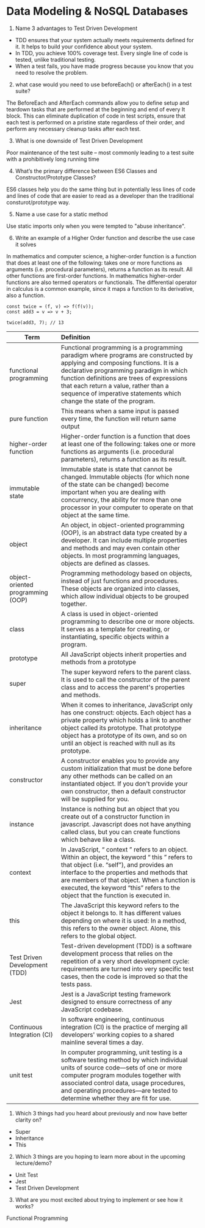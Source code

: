 # Data Modeling & NoSQL Databases



1. Name 3 advantages to Test Driven Development

* TDD ensures that your system actually meets requirements defined for it. It helps to build your confidence about your system.
* In TDD, you achieve 100% coverage test. Every single line of code is tested, unlike traditional testing.
* When a test fails, you have made progress because you know that you need to resolve the problem.

2. what case would you need to use beforeEach() or afterEach() in a test suite?

The BeforeEach and AfterEach commands allow you to define setup and teardown tasks that are performed at the beginning and end of every It block. This can eliminate duplication of code in test scripts, ensure that each test is performed on a pristine state regardless of their order, and perform any necessary cleanup tasks after each test.

3. What is one downside of Test Driven Development

Poor maintenance of the test suite – most commonly leading to a test suite with a prohibitively long running time

4. What’s the primary difference between ES6 Classes and Constructor/Prototype Classes?

ES6 classes help you do the same thing but in potentially less lines of code and lines of code that are easier to read as a developer than the traditional consturot/prototype way.

5. Name a use case for a static method

Use static imports only when you were tempted to "abuse inheritance". 

6. Write an example of a Higher Order function and describe the use case it solves

In mathematics and computer science, a higher-order function is a function that does at least one of the following: takes one or more functions as arguments (i.e. procedural parameters), returns a function as its result. All other functions are first-order functions. In mathematics higher-order functions are also termed operators or functionals. The differential operator in calculus is a common example, since it maps a function to its derivative, also a function.

```
const twice = (f, v) => f(f(v));
const add3 = v => v + 3;

twice(add3, 7); // 13
```


| Term | Definition |
|------|:-----------|
|functional programming| Functional programming is a programming paradigm where programs are constructed by applying and composing functions. It is a declarative programming paradigm in which function definitions are trees of expressions that each return a value, rather than a sequence of imperative statements which change the state of the program.
|pure function| This means when a same input is passed every time, the function will return same output
|higher-order function| Higher-order function is a function that does at least one of the following: takes one or more functions as arguments (i.e. procedural parameters), returns a function as its result. 
|immutable state| Immutable state is state that cannot be changed. Immutable objects (for which none of the state can be changed) become important when you are dealing with concurrency, the ability for more than one processor in your computer to operate on that object at the same time.
|object| An object, in object-oriented programming (OOP), is an abstract data type created by a developer. It can include multiple properties and methods and may even contain other objects. In most programming languages, objects are defined as classes.
|object-oriented programming (OOP)| Programming methodology based on objects, instead of just functions and procedures. These objects are organized into classes, which allow individual objects to be grouped together. 
|class| A class is used in object-oriented programming to describe one or more objects. It serves as a template for creating, or instantiating, specific objects within a program. 
|prototype| All JavaScript objects inherit properties and methods from a prototype
|super| The super keyword refers to the parent class. It is used to call the constructor of the parent class and to access the parent's properties and methods.
|inheritance| When it comes to inheritance, JavaScript only has one construct: objects. Each object has a private property which holds a link to another object called its prototype. That prototype object has a prototype of its own, and so on until an object is reached with null as its prototype.
|constructor| A constructor enables you to provide any custom initialization that must be done before any other methods can be called on an instantiated object. If you don't provide your own constructor, then a default constructor will be supplied for you.
|instance| Instance is nothing but an object that you create out of a constructor function in javascript. Javascript does not have anything called class, but you can create functions which behave like a class.
|context| In JavaScript, “ context ” refers to an object. Within an object, the keyword “ this ” refers to that object (i.e. “self”), and provides an interface to the properties and methods that are members of that object. When a function is executed, the keyword “this” refers to the object that the function is executed in.
|this| The JavaScript this keyword refers to the object it belongs to. It has different values depending on where it is used: In a method, this refers to the owner object. Alone, this refers to the global object.
|Test Driven Development (TDD)| Test-driven development (TDD) is a software development process that relies on the repetition of a very short development cycle: requirements are turned into very specific test cases, then the code is improved so that the tests pass.
|Jest| Jest is a JavaScript testing framework designed to ensure correctness of any JavaScript codebase.
|Continuous Integration (CI)| In software engineering, continuous integration (CI) is the practice of merging all developers' working copies to a shared mainline several times a day. 
|unit test| In computer programming, unit testing is a software testing method by which individual units of source code—sets of one or more computer program modules together with associated control data, usage procedures, and operating procedures—are tested to determine whether they are fit for use.


1. Which 3 things had you heard about previously and now have better clarity on?

* Super
* Inheritance
* This

2. Which 3 things are you hoping to learn more about in the upcoming lecture/demo?

* Unit Test
* Jest
* Test Driven Development

3. What are you most excited about trying to implement or see how it works?

Functional Programming

